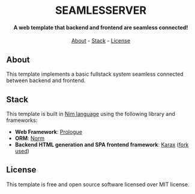 <div align=center>

# **SEAMLESSERVER**

#### A web template that backend and frontend are seamless connected!

[About](#about) - [Stack](#stack) - [License](#license)

</div>

## About

This template implements a basic fullstack system seamless connected between backend and frontend.

## Stack

This template is built in [Nim language](nimlang) using the following library and frameworks:

- **Web Framework**: [Prologue](https://github.com/planety/prologue)
- **ORM**: [Norm](https://github.com/moigagoo/norm)
- **Backend HTML generation and SPA frontend framework**: [Karax][karax] ([fork used](https://github.com/thisago/karax))

## License

This template is free and open source software licensed over MIT license.

<!-- Refs -->
[nimlang]: https://nim-lang.org "Nim Language official website"
[Karax]: https://github.com/karaxnim/karax
